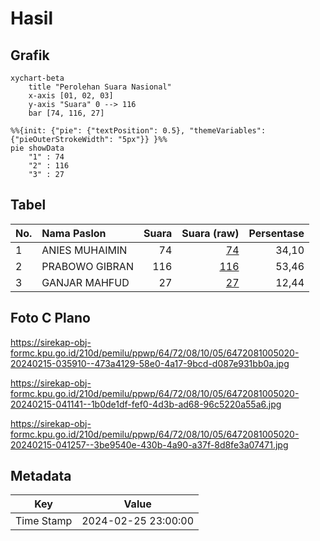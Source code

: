 # Hasil

## Grafik

```mermaid
xychart-beta
    title "Perolehan Suara Nasional"
    x-axis [01, 02, 03]
    y-axis "Suara" 0 --> 116
    bar [74, 116, 27]
```

```mermaid
%%{init: {"pie": {"textPosition": 0.5}, "themeVariables": {"pieOuterStrokeWidth": "5px"}} }%%
pie showData
    "1" : 74
    "2" : 116
    "3" : 27
```

## Tabel

| No. | Nama Paslon    | Suara | Suara (raw) | Persentase |
|:--- |:-------------- | -----:| -----------:| ----------:|
| 1   | ANIES MUHAIMIN | 74    | [74][p-1]   | 34,10      |
| 2   | PRABOWO GIBRAN | 116   | [116][p-2]  | 53,46      |
| 3   | GANJAR MAHFUD  | 27    | [27][p-3]   | 12,44      |


[p-1]: https://github.com/gigit-pemilu/pemilu-2024/blob/main/pilpres/hitung-suara/sub/64-kalimantan-timur/sub/72-kota-samarinda/sub/08-sungai-pinang/sub/1005-bandara/sub/020-tps/sub/paslon-1.txt
[p-2]: https://github.com/gigit-pemilu/pemilu-2024/blob/main/pilpres/hitung-suara/sub/64-kalimantan-timur/sub/72-kota-samarinda/sub/08-sungai-pinang/sub/1005-bandara/sub/020-tps/sub/paslon-2.txt
[p-3]: https://github.com/gigit-pemilu/pemilu-2024/blob/main/pilpres/hitung-suara/sub/64-kalimantan-timur/sub/72-kota-samarinda/sub/08-sungai-pinang/sub/1005-bandara/sub/020-tps/sub/paslon-3.txt

## Foto C Plano

https://sirekap-obj-formc.kpu.go.id/210d/pemilu/ppwp/64/72/08/10/05/6472081005020-20240215-035910--473a4129-58e0-4a17-9bcd-d087e931bb0a.jpg

https://sirekap-obj-formc.kpu.go.id/210d/pemilu/ppwp/64/72/08/10/05/6472081005020-20240215-041141--1b0de1df-fef0-4d3b-ad68-96c5220a55a6.jpg

https://sirekap-obj-formc.kpu.go.id/210d/pemilu/ppwp/64/72/08/10/05/6472081005020-20240215-041257--3be9540e-430b-4a90-a37f-8d8fe3a07471.jpg


## Metadata

| Key        | Value               |
| ---------- | ------------------- |
| Time Stamp | 2024-02-25 23:00:00 |



